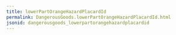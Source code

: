 ```yaml
---
title: lowerPartOrangeHazardPlacardId
permalink: DangerousGoods.lowerPartOrangeHazardPlacardId.html
jsonid: dangerousgoods_lowerpartorangehazardplacardid
---
```

